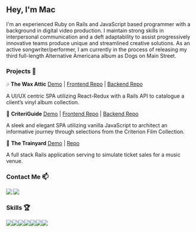 ## Hey, I'm Mac 

I'm an experienced Ruby on Rails and JavaScript based programmer with a background in digital video production. I maintain strong skills in interpersonal communication and a deft adaptability to assist progressively innovative teams produce unique and streamlined creative solutions. As an active songwriter/performer, I am currently in the process of releasing my third full-length Alternative Americana album as Dogs on Main Street.

### Projects 📂

🎶 **The Wax Attic** [Demo](https://youtu.be/3HOQGqrM3tw) | [Frontend Repo](https://github.com/rowemac/the-wax-attic-redux) | [Backend Repo](https://github.com/rowemac/the-wax-attic-redux-backend)

A UI/UX centric SPA utilizing React-Redux with a Rails API to catalogue a client’s vinyl album collection.

🎥 **CriteriGuide** [Demo](https://youtu.be/3QJja8xshAw) | [Frontend Repo](https://github.com/rowemac/CriteriGuide-Front-End) | [Backend Repo](https://github.com/rowemac/CriteriGuide-back-end)

A sleek and elegant SPA utilizing vanilla JavaScript to architect an informative journey through selections from the Criterion Film Collection.

🚂 **The Trainyard** [Demo](https://youtu.be/o7h-WnnIYsU) | [Repo](https://github.com/rowemac/TheTrainyard)

A full stack Rails application serving to simulate ticket sales for a music venue.

### Contact Me 📫

<a href="https://www.linkedin.com/in/mac-rowe/" target="blank"><img align="left" src="https://img.shields.io/badge/LinkedIn-0077B5?style=for-the-badge&logo=linkedin&logoColor=white"/></a>

<a href="https://m-rowe42.medium.com/" target="blank"><img align="left" src="https://img.shields.io/badge/Medium-12100E?style=for-the-badge&logo=medium&logoColor=white"/></a>
<br/>

### Skills 🏆
<img src="https://img.shields.io/badge/JavaScript-323330?style=for-the-badge&logo=javascript&logoColor=F7DF1E" /><img src="https://img.shields.io/badge/React-20232A?style=for-the-badge&logo=react&logoColor=61DAFB" /><img src="https://img.shields.io/badge/Redux-593D88?style=for-the-badge&logo=redux&logoColor=white" /><img src="https://img.shields.io/badge/Ruby-CC342D?style=for-the-badge&logo=ruby&logoColor=white" /><img src="https://img.shields.io/badge/Ruby_on_Rails-CC0000?style=for-the-badge&logo=ruby-on-rails&logoColor=white" /><img src="https://img.shields.io/badge/HTML5-E34F26?style=for-the-badge&logo=html5&logoColor=white" /><img src="https://img.shields.io/badge/CSS3-1572B6?style=for-the-badge&logo=css3&logoColor=white" />


